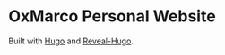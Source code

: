 # OxMarco Personal Website
Built with [Hugo](https://gohugo.io/) and [Reveal-Hugo](https://github.com/dzello/reveal-hugo).

